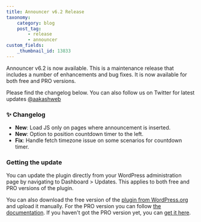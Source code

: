 ```yaml
---
title: Announcer v6.2 Release
taxonomy:
    category: blog
    post_tag:
        - release
        - announcer
custom_fields:
    _thumbnail_id: 13833
---
```


Announcer v6.2 is now available. This is a maintenance release that includes a number of enhancements and bug fixes. It is now available for both free and PRO versions.

Please find the changelog below. You can also follow us on Twitter for latest updates [@aakashweb](https://twitter.com/aakashweb)

### ✨ Changelog
* __New__: Load JS only on pages where announcement is inserted.
* __New__: Option to position countdown timer to the left.
* __Fix__: Handle fetch timezone issue on some scenarios for countdown timer.

### Getting the update

You can update the plugin directly from your WordPress administration page by navigating to Dashboard > Updates. This applies to both free and PRO versions of the plugin.

You can also download the free version of the [plugin from WordPress.org](https://wordpress.org/plugins/announcer/) and upload it manually. For the PRO version you can follow [the documentation](https://www.aakashweb.com/docs/announcer/pro/installation/#downloading-the-plugin). If you haven't got the PRO version yet, you can [get it here](https://www.aakashweb.com/wordpress-plugins/announcer/).